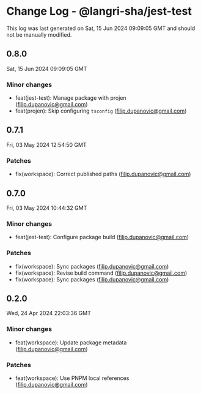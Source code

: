 # Change Log - @langri-sha/jest-test

This log was last generated on Sat, 15 Jun 2024 09:09:05 GMT and should not be manually modified.

<!-- Start content -->

## 0.8.0

Sat, 15 Jun 2024 09:09:05 GMT

### Minor changes

- feat(jest-test): Manage package with projen (filip.dupanovic@gmail.com)
- feat(projen): Skip configuring `tsconfig` (filip.dupanovic@gmail.com)

## 0.7.1

Fri, 03 May 2024 12:54:50 GMT

### Patches

- fix(workspace): Correct published paths (filip.dupanovic@gmail.com)

## 0.7.0

Fri, 03 May 2024 10:44:32 GMT

### Minor changes

- feat(jest-test): Configure package build (filip.dupanovic@gmail.com)

### Patches

- fix(workspace): Sync packages (filip.dupanovic@gmail.com)
- fix(workspace): Revise build command (filip.dupanovic@gmail.com)
- fix(workspace): Sync packages (filip.dupanovic@gmail.com)

## 0.2.0

Wed, 24 Apr 2024 22:03:36 GMT

### Minor changes

- feat(workspace): Update package metadata (filip.dupanovic@gmail.com)

### Patches

- feat(workspace): Use PNPM local references (filip.dupanovic@gmail.com)
